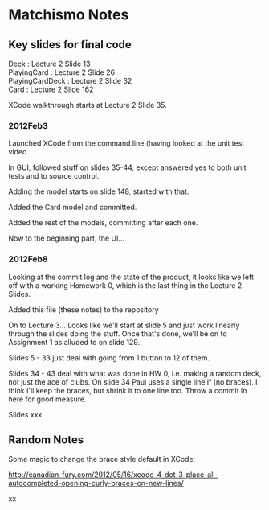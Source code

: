 # Matchismo Notes

## Key slides for final code

Deck            : Lecture 2 Slide 13  
PlayingCard     : Lecture 2 Slide 26  
PlayingCardDeck : Lecture 2 Slide 32  
Card            : Lecture 2 Slide 162  

XCode walkthrough starts at Lecture 2 Slide 35.

### 2012Feb3

Launched XCode from the command line (having looked at the unit test video

In GUI, followed stuff on slides 35-44, except answered yes to both unit tests and to source control.

Adding the model starts on slide 148, started with that.

Added the Card model and committed.

Added the rest of the models, committing after each one.

Now to the beginning part, the UI...


### 2012Feb8

Looking at the commit log and the state of the product, it looks like we left off with a working Homework 0, which is the last thing in the Lecture 2 Slides.

Added this file (these notes) to the repository

On to Lecture 3…  Looks like we'll start at slide 5 and just work linearly through the slides doing the stuff.  Once that's done, we'll be on to Assignment 1 as alluded to on slide 129.

Slides 5 - 33 just deal with going from 1 button to 12 of them.

Slides 34 - 43 deal with what was done in HW 0, i.e. making a random deck, not just the ace of clubs.  On slide 34 Paul uses a single line if (no braces).  I think I'll keep the braces, but shrink it to one line too.  Throw a commit in here for good measure.

Slides xxx



## Random Notes

Some magic to change the brace style default in XCode:

http://canadian-fury.com/2012/05/16/xcode-4-dot-3-place-all-autocompleted-opening-curly-braces-on-new-lines/

xx